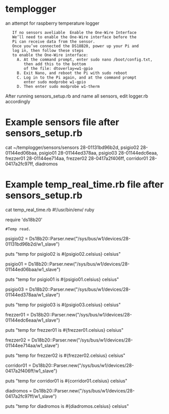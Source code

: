 # templogger
an attempt for raspberry temperature logger


       If no sensors aveliable  Enable the One-Wire Interface
       We’ll need to enable the One-Wire interface before the 
       Pi can receive data from the sensor.
       Once you’ve connected the DS18B20, power up your Pi and 
       log in, then follow these steps
       to enable the One-Wire interface:
         A. At the command prompt, enter sudo nano /boot/config.txt, 
            then add this to the bottom
            of the file: dtoverlay=w1-gpio
         B. Exit Nano, and reboot the Pi with sudo reboot
         C. Log in to the Pi again, and at the command prompt 
            enter sudo modprobe w1-gpio
         D. Then enter sudo modprobe w1-therm
         
         
After running sensors_setup.rb and name all sensors, edit logger.rb accordingly

# Example sensors file after sensors_setup.rb
   cat ~/templogger/sensors/sensors 
   28-01131bd96b2d, psigio02
   28-01144ed06baa, psigio01
   28-01144ed378aa, psigio03
   28-01144edc6eaa, frezzer01
   28-01144ee714aa, frezzer02
   28-0417a2f406ff, corridor01
   28-0417a2fc97ff, diadromos

# Example temp_real_time.rb file after sensors_setup.rb
   cat temp_real_time.rb 
   #!/usr/bin/env/ ruby

   require 'ds18b20'

    #Temp read.

   psigio02 = Ds18b20::Parser.new("/sys/bus/w1/devices/28-01131bd96b2d/w1_slave")

   puts "temp for psigio02 is #{psigio02.celsius} celsius"

   psigio01 = Ds18b20::Parser.new("/sys/bus/w1/devices/28-01144ed06baa/w1_slave")

   puts "temp for psigio01 is #{psigio01.celsius} celsius"

   psigio03 = Ds18b20::Parser.new("/sys/bus/w1/devices/28-01144ed378aa/w1_slave")

   puts "temp for psigio03 is #{psigio03.celsius} celsius"

   frezzer01 = Ds18b20::Parser.new("/sys/bus/w1/devices/28-01144edc6eaa/w1_slave")

   puts "temp for frezzer01 is #{frezzer01.celsius} celsius"

   frezzer02 = Ds18b20::Parser.new("/sys/bus/w1/devices/28-01144ee714aa/w1_slave")

   puts "temp for frezzer02 is #{frezzer02.celsius} celsius"

   corridor01 = Ds18b20::Parser.new("/sys/bus/w1/devices/28-0417a2f406ff/w1_slave")

   puts "temp for corridor01 is #{corridor01.celsius} celsius"

   diadromos = Ds18b20::Parser.new("/sys/bus/w1/devices/28-0417a2fc97ff/w1_slave")

   puts "temp for diadromos is #{diadromos.celsius} celsius"


   
